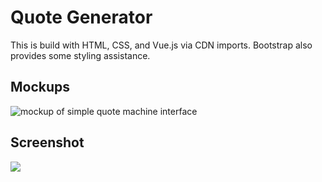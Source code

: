 # Quote Generator

This is build with HTML, CSS, and Vue.js via CDN imports. Bootstrap also provides some styling assistance.

## Mockups

<img src="quote-machine.png" alt="mockup of simple quote machine interface">

## Screenshot

<img src="screenshot.png">
